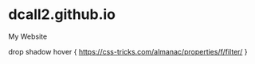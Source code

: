 # dcall2.github.io
My Website

drop shadow hover {
https://css-tricks.com/almanac/properties/f/filter/
}

